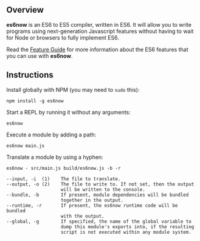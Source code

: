 ## Overview ##

**es6now** is an ES6 to ES5 compiler, written in ES6.  It will allow you to
write programs using next-generation Javascript features without having to 
wait for Node or browsers to fully implement ES6.

Read the [Feature Guide](docs/features.md) for more information about the 
ES6 features that you can use with **es6now**.

## Instructions ##

Install globally with NPM (you may need to `sudo` this):

    npm install -g es6now

Start a REPL by running it without any arguments:

    es6now

Execute a module by adding a path:

    es6now main.js

Translate a module by using a hyphen:

    es6now - src/main.js build/es6now.js -b -r

    --input, -i  (1)    The file to translate.
    --output, -o (2)    The file to write to. If not set, then the output
                        will be written to the console.
    --bundle, -b        If present, module dependencies will be bundled 
                        together in the output.
    --runtime, -r       If present, the es6now runtime code will be bundled 
                        with the output.
    --global, -g        If specified, the name of the global variable to 
                        dump this module's exports into, if the resulting
                        script is not executed within any module system.
